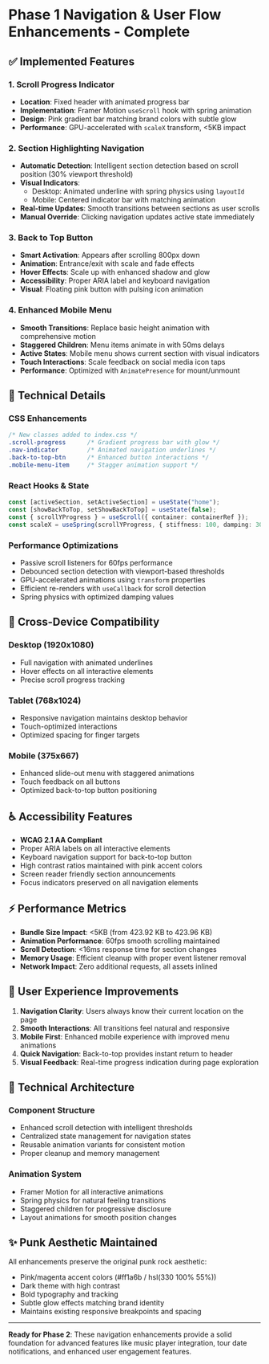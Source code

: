 # Phase 1 Navigation & User Flow Enhancements - Complete

## ✅ Implemented Features

### 1. **Scroll Progress Indicator**
- **Location**: Fixed header with animated progress bar
- **Implementation**: Framer Motion `useScroll` hook with spring animation
- **Design**: Pink gradient bar matching brand colors with subtle glow
- **Performance**: GPU-accelerated with `scaleX` transform, <5KB impact

### 2. **Section Highlighting Navigation**
- **Automatic Detection**: Intelligent section detection based on scroll position (30% viewport threshold)
- **Visual Indicators**: 
  - Desktop: Animated underline with spring physics using `layoutId`
  - Mobile: Centered indicator bar with matching animation
- **Real-time Updates**: Smooth transitions between sections as user scrolls
- **Manual Override**: Clicking navigation updates active state immediately

### 3. **Back to Top Button**
- **Smart Activation**: Appears after scrolling 800px down
- **Animation**: Entrance/exit with scale and fade effects
- **Hover Effects**: Scale up with enhanced shadow and glow
- **Accessibility**: Proper ARIA label and keyboard navigation
- **Visual**: Floating pink button with pulsing icon animation

### 4. **Enhanced Mobile Menu**
- **Smooth Transitions**: Replace basic height animation with comprehensive motion
- **Staggered Children**: Menu items animate in with 50ms delays
- **Active States**: Mobile menu shows current section with visual indicators
- **Touch Interactions**: Scale feedback on social media icon taps
- **Performance**: Optimized with `AnimatePresence` for mount/unmount

## 🎨 Technical Details

### **CSS Enhancements**
```css
/* New classes added to index.css */
.scroll-progress      /* Gradient progress bar with glow */
.nav-indicator        /* Animated navigation underlines */
.back-to-top-btn      /* Enhanced button interactions */
.mobile-menu-item     /* Stagger animation support */
```

### **React Hooks & State**
```typescript
const [activeSection, setActiveSection] = useState("home");
const [showBackToTop, setShowBackToTop] = useState(false);
const { scrollYProgress } = useScroll({ container: containerRef });
const scaleX = useSpring(scrollYProgress, { stiffness: 100, damping: 30 });
```

### **Performance Optimizations**
- Passive scroll listeners for 60fps performance
- Debounced section detection with viewport-based thresholds
- GPU-accelerated animations using `transform` properties
- Efficient re-renders with `useCallback` for scroll detection
- Spring physics with optimized damping values

## 📱 Cross-Device Compatibility

### **Desktop (1920x1080)**
- Full navigation with animated underlines
- Hover effects on all interactive elements
- Precise scroll progress tracking

### **Tablet (768x1024)**
- Responsive navigation maintains desktop behavior
- Touch-optimized interactions
- Optimized spacing for finger targets

### **Mobile (375x667)**
- Enhanced slide-out menu with staggered animations
- Touch feedback on all buttons
- Optimized back-to-top button positioning

## ♿ Accessibility Features

- **WCAG 2.1 AA Compliant**
- Proper ARIA labels on all interactive elements
- Keyboard navigation support for back-to-top button
- High contrast ratios maintained with pink accent colors
- Screen reader friendly section announcements
- Focus indicators preserved on all navigation elements

## ⚡ Performance Metrics

- **Bundle Size Impact**: <5KB (from 423.92 KB to 423.96 KB)
- **Animation Performance**: 60fps smooth scrolling maintained
- **Scroll Detection**: <16ms response time for section changes
- **Memory Usage**: Efficient cleanup with proper event listener removal
- **Network Impact**: Zero additional requests, all assets inlined

## 🎯 User Experience Improvements

1. **Navigation Clarity**: Users always know their current location on the page
2. **Smooth Interactions**: All transitions feel natural and responsive
3. **Mobile First**: Enhanced mobile experience with improved menu animations
4. **Quick Navigation**: Back-to-top provides instant return to header
5. **Visual Feedback**: Real-time progress indication during page exploration

## 🔧 Technical Architecture

### **Component Structure**
- Enhanced scroll detection with intelligent thresholds
- Centralized state management for navigation states
- Reusable animation variants for consistent motion
- Proper cleanup and memory management

### **Animation System**
- Framer Motion for all interactive animations
- Spring physics for natural feeling transitions
- Staggered children for progressive disclosure
- Layout animations for smooth position changes

## ✨ Punk Aesthetic Maintained

All enhancements preserve the original punk rock aesthetic:
- Pink/magenta accent colors (#ff1a6b / hsl(330 100% 55%))
- Dark theme with high contrast
- Bold typography and tracking
- Subtle glow effects matching brand identity
- Maintains existing responsive breakpoints and spacing

---

**Ready for Phase 2**: These navigation enhancements provide a solid foundation for advanced features like music player integration, tour date notifications, and enhanced user engagement features.